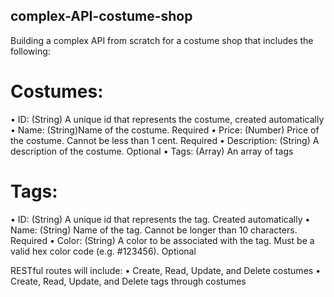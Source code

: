 ## complex-API-costume-shop
Building a complex API from scratch for a costume shop that includes the following:

# Costumes:
•   ID: (String) A unique id that represents the costume, created automatically
•   Name: (String)Name of the costume. Required
•   Price:  (Number) Price of the costume. Cannot be less than 1 cent. Required
•   Description: (String) A description of the costume. Optional
•   Tags: (Array) An array of tags

# Tags:
•   ID: (String) A unique id that represents the tag. Created automatically
•   Name: (String) Name of the tag. Cannot be longer than 10 characters. Required
•   Color: (String) A color to be associated with the tag. Must be a valid hex color code (e.g. #123456). Optional

RESTful routes will include:
•   Create, Read, Update, and Delete costumes
•   Create, Read, Update, and Delete tags through costumes
